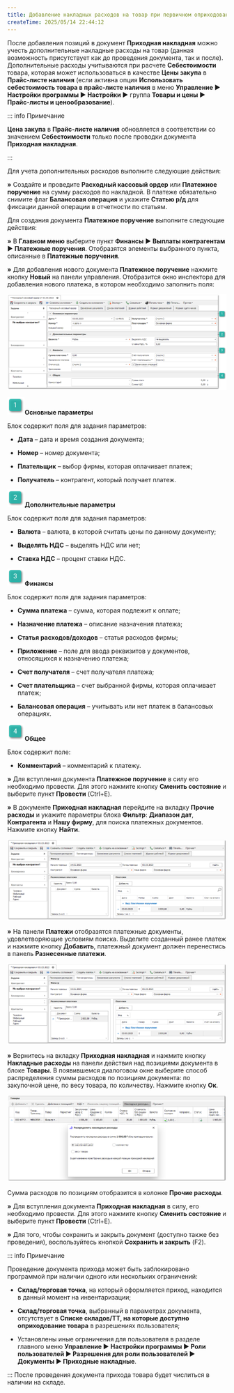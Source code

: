 ```yaml
---
title: Добавление накладных расходов на товар при первичном оприходовании
createTime: 2025/05/14 22:44:12
---
```

После добавления позиций в документ **Приходная накладная** можно учесть дополнительные накладные расходы на товар (данная возможность присутствует как до проведения документа, так и после). Дополнительные расходы учитываются при расчете **Себестоимости** товара, которая может использоваться в качестве **Цены закупа** в **Прайс-листе наличия** (если активна опция **Использовать себестоимость товара в прайс-листе наличия** в меню **Управление ► Настройки программы ► Настройки ►** группа **Товары и цены ► Прайс-листы и ценообразование**).

::: info Примечание

**Цена закупа** в **Прайс-листе наличия** обновляется в соответствии со значением **Себестоимости** только после проводки документа **Приходная накладная**.

:::

Для учета дополнительных расходов выполните следующие действия:

**»** Создайте и проведите **Расходный кассовый ордер** или **Платежное поручение** на сумму расходов по накладной. В платеже обязательно снимите флаг **Балансовая операция** и укажите **Статью р/д** для фиксации данной операции в отчетности по статьям.

Для создания документа **Платежное поручение** выполните следующие действия:

**»** В **Главном меню** выберите пункт **Финансы** ► **Выплаты контрагентам** ► **Платежные поручения**. Отобразятся элементы выбранного пункта, описанные в **Платежные поручения**.

**»** Для добавления нового документа **Платежное поручение** нажмите кнопку **Новый** на панели управления. Отобразится окно инспектора для добавления нового платежа, в котором необходимо заполнить поля:

![](../../../assets/work/one/../../../assets/work/one/104.png)

![](../../../assets/work/one/../../../assets/work/one/006.png)**Основные параметры**

Блок содержит поля для задания параметров:

- **Дата** – дата и время создания документа;

- **Номер** – номер документа;

- **Плательщик** – выбор фирмы, которая оплачивает платеж;

- **Получатель** – контрагент, который получает платеж.

![](../../../assets/work/one/../../../assets/work/one/008.png)**Дополнительные параметры**

Блок содержит поля для задания параметров:

- **Валюта** – валюта, в которой считать цены по данному документу;

- **Выделять НДС** – выделять НДС или нет;

- **Ставка НДС** – процент ставки НДС.

![](../../../assets/work/one/../../../assets/work/one/009.png)**Финансы**

Блок содержит поля для задания параметров:

- **Сумма платежа** – сумма, которая подлежит к оплате;

- **Назначение платежа** – описание назначения платежа;

- **Статья расходов/доходов** – статья расходов фирмы;

- **Приложение** – поле для ввода реквизитов у документов, относящихся к назначению платежа;

- **Счет получателя** – счет получателя платежа;

- **Счет плательщика** – счет выбранной фирмы, которая оплачивает платеж;

- **Балансовая операция** – учитывать или нет платеж в балансовых операциях.

![](../../../assets/work/one/../../../assets/work/one/010.png)**Общее**

Блок содержит поле:

- **Комментарий** – комментарий к платежу.

**»** Для вступления документа **Платежное поручение** в силу его необходимо провести. Для этого нажмите кнопку **Сменить состояние** и выберите пункт **Провести** (Ctrl+E).

**»** В документе **Приходная накладная** перейдите на вкладку **Прочие расходы** и укажите параметры блока **Фильтр**: **Диапазон дат**, **Контрагента** и **Нашу фирму**, для поиска платежных документов. Нажмите кнопку **Найти**.

![](../../../assets/work/one/../../../assets/work/one/105.png)

**»** На панели **Платежи** отобразятся платежные документы, удовлетворяющие условиям поиска. Выделите созданный ранее платеж и нажмите кнопку **Добавить**, платежный документ должен перенестись в панель **Разнесенные платежи**.

![](../../../assets/work/one/../../../assets/work/one/106.png)

**»** Вернитесь на вкладку **Приходная накладная** и нажмите кнопку **Накладные расходы** на панели действия над позициями документа в блоке **Товары**. В появившемся диалоговом окне выберите способ распределения суммы расходов по позициям документа: по закупочной цене, по весу товара, по количеству. Нажмите кнопку **Ок**.

![](../../../assets/work/one/../../../assets/work/one/107.png)

Сумма расходов по позициям отобразится в колонке **Прочие расходы**.

**»** Для вступления документа **Приходная накладная** в силу, его необходимо провести. Для этого нажмите кнопку **Сменить состояние** и выберите пункт **Провести** (Ctrl+E).

**»** Для того, чтобы сохранить и закрыть документ (доступно также без проведения), воспользуйтесь кнопкой **Сохранить и закрыть** (F2).

::: info Примечание

Проведение документа прихода может быть заблокировано программой при наличии одного или нескольких ограничений:

- **Склад/торговая точка**, на который оформляется приход, находится в данный момент на инвентаризации;

- **Склад/торговая точка**, выбранный в параметрах документа, отсутствует в **Списке складов/ТТ, на которые доступно оприходование товара** в разрешениях пользователя;

- Установлены иные ограничения для пользователя в разделе главного меню **Управление ►** **Настройки программы ► Роли пользователей ► Разрешения для роли пользователей ► Документы ► Приходные накладные**.

:::
После проведения документа прихода товара будет числиться в наличии на складе. 

